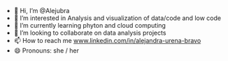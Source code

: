 - 👋 Hi, I’m @Alejubra
- 👀 I’m interested in Analysis and visualization of data/code and low code
- 🌱 I’m currently learning phyton and cloud computing
- 💞️ I’m looking to collaborate on data analysis projects
- 📫 How to reach me www.linkedin.com/in/alejandra-urena-bravo
- 😄 Pronouns: she / her

<!---
Alejubra/Alejubra is a ✨ special ✨ repository because its `README.md` (this file) appears on your GitHub profile.
You can click the Preview link to take a look at your changes.
--->
